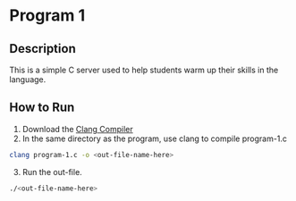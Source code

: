 # Program 1

## Description
This is a simple C server used to help students warm up their skills in the language.

## How to Run
1. Download the [Clang Compiler](https://releases.llvm.org/download.html)
2. In the same directory as the program, use clang to compile program-1.c
```bash
clang program-1.c -o <out-file-name-here>
```
3. Run the out-file.
```bash
./<out-file-name-here>

